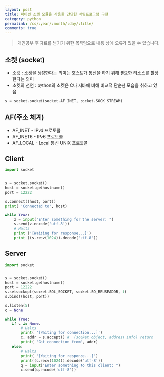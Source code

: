 ```yaml
---
layout: post
title: 파이썬 소켓 모듈을 사용한 간단한 채팅프로그램 구현
category: python
permalink: /cs/:year/:month/:day/:title/
comments: true
---
```

> 개인공부 후 자료를 남기기 위한 목적임으로 내용 상에 오류가 있을 수 있습니다.          

## 소켓 (socket)

- 소켓 : 소켓을 생성한다는 의미는 호스트가 통신을 하기 위해 필요한 리소스를 할당 한다는 의미
- 소켓의 선언 : python의 소켓은 C나 자바에 비해 비교적 단순한 모습을 취하고 있음

```python
s = socket.socket(socket.AF_INET, socket.SOCK_STREAM)
```

## AF(주소 체계)
- AF_INET - IPv4 프로토콜
- AF_INET6 - IPv6 프로토콜
- AF_LOCAL - Local 통신 UNIX 프로토콜

## Client
```python
import socket


s = socket.socket()
host = socket.gethostname()
port = 12222

s.connect((host, port))
print( 'Connected to', host)

while True:
    z = input("Enter something for the server: ")
    s.send(z.encode('utf-8'))
    # Halts
    print ('[Waiting for response...]')
    print ((s.recv(1024)).decode('utf-8'))

```

## Server

```python
import socket


s = socket.socket()
host = socket.gethostname()
port = 12222
s.setsockopt(socket.SOL_SOCKET, socket.SO_REUSEADDR, 1)
s.bind((host, port))

s.listen(5)
c = None

while True:
   if c is None:
       # Halts
       print( '[Waiting for connection...]')
       c, addr = s.accept() #  (socket object, address info) return
       print( 'Got connection from', addr)
   else:
       # Halts
       print( '[Waiting for response...]')
       print((c.recv(1024)).decode('utf-8'))
       q = input("Enter something to this client: ")
       c.send(q.encode('utf-8'))

```
